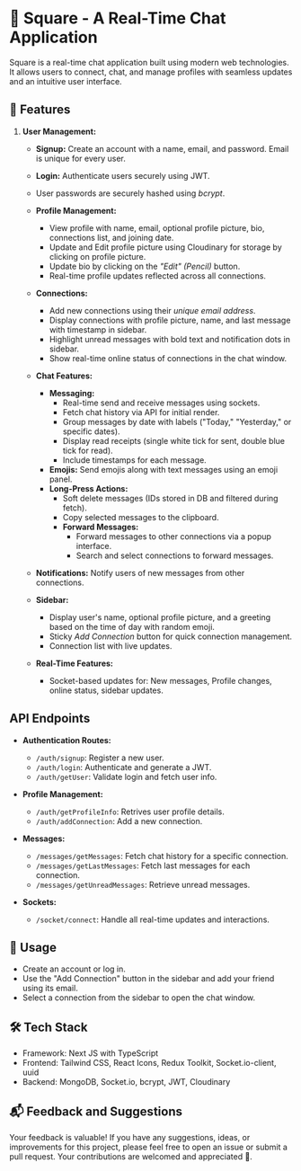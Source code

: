 # 💬 Square - A Real-Time Chat Application

Square is a real-time chat application built using modern web technologies. It allows users to connect, chat, and manage profiles with seamless updates and an intuitive user interface.

## 🌟 Features

1. **User Management:**
   - **Signup:** Create an account with a name, email, and password. Email is unique for every user.
   - **Login:** Authenticate users securely using JWT.
   - User passwords are securely hashed using *bcrypt*.
   - **Profile Management:**
        - View profile with name, email, optional profile picture, bio, connections list, and joining date.
        - Update and Edit profile picture using Cloudinary for storage by clicking on profile picture.
        - Update bio by clicking on the *"Edit" (Pencil)* button.
        - Real-time profile updates reflected across all connections.

    - **Connections:**
        - Add new connections using their *unique email address*.
        - Display connections with profile picture, name, and last message with timestamp in sidebar.
        - Highlight unread messages with bold text and notification dots in sidebar.
        - Show real-time online status of connections in the chat window.

    - **Chat Features:**
        - **Messaging:**
            - Real-time send and receive messages using sockets.
            - Fetch chat history via API for initial render.
            - Group messages by date with labels ("Today," "Yesterday," or specific dates).
            - Display read receipts (single white tick for sent, double blue tick for read).
            - Include timestamps for each message.
        - **Emojis:** Send emojis along with text messages using an emoji panel.
        - **Long-Press Actions:**
            - Soft delete messages (IDs stored in DB and filtered during fetch).
            -  Copy selected messages to the clipboard.
            - **Forward Messages:**
                - Forward messages to other connections via a popup interface.
                - Search and select connections to forward messages.

    - **Notifications:** Notify users of new messages from other connections.

    - **Sidebar:**
        - Display user's name, optional profile picture, and a greeting based on the time of day with random emoji.
        - Sticky *Add Connection* button for quick connection management.
        - Connection list with live updates.

    - **Real-Time Features:**
        - Socket-based updates for: New messages, Profile changes, online status, sidebar updates.

## API Endpoints

- **Authentication Routes:**
    - `/auth/signup`: Register a new user.
    - `/auth/login`: Authenticate and generate a JWT.
    - `/auth/getUser`: Validate login and fetch user info.

- **Profile Management:**
    - `/auth/getProfileInfo`: Retrives user profile details.
    - `/auth/addConnection`: Add a new connection.

- **Messages:**
    - `/messages/getMessages`: Fetch chat history for a specific connection.
    - `/messages/getLastMessages`: Fetch last messages for each connection.
    - `/messages/getUnreadMessages`: Retrieve unread messages.

- **Sockets:**
    - `/socket/connect`: Handle all real-time updates and interactions.

## 🚀 Usage

- Create an account or log in.
- Use the "Add Connection" button in the sidebar and add your friend using its email.
- Select a connection from the sidebar to open the chat window.

## 🛠️ Tech Stack

- Framework: Next JS with TypeScript
- Frontend: Tailwind CSS, React Icons, Redux Toolkit, Socket.io-client, uuid
- Backend: MongoDB, Socket.io, bcrypt, JWT, Cloudinary

## 📬 Feedback and Suggestions

Your feedback is valuable! If you have any suggestions, ideas, or improvements for this project, please feel free to open an issue or submit a pull request. Your contributions are welcomed and appreciated 🚀.

